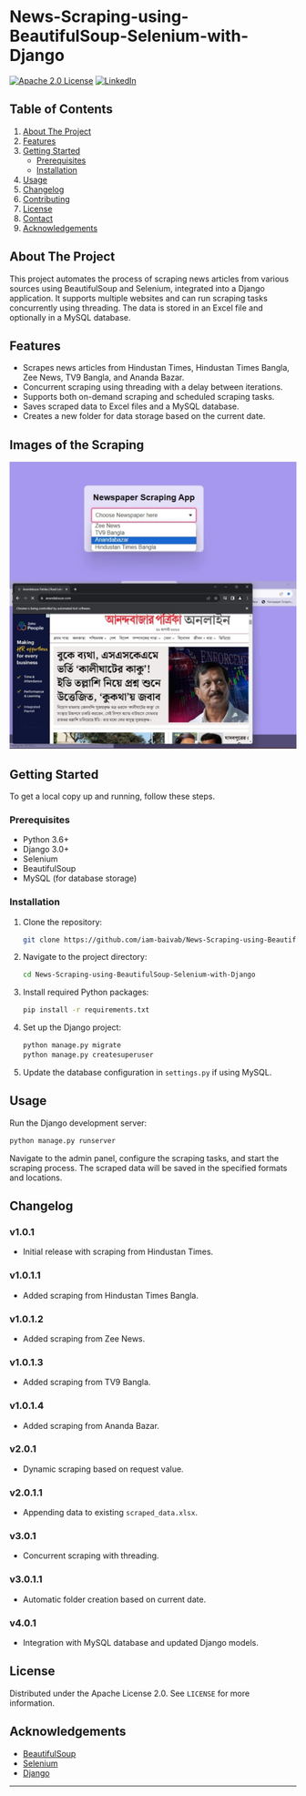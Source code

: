 # News-Scraping-using-BeautifulSoup-Selenium-with-Django

[![Apache 2.0 License][license-shield]][license-url]
[![LinkedIn][linkedin-shield]][linkedin-url]

## Table of Contents
1. [About The Project](#about-the-project)
2. [Features](#features)
3. [Getting Started](#getting-started)
    - [Prerequisites](#prerequisites)
    - [Installation](#installation)
4. [Usage](#usage)
5. [Changelog](#changelog)
6. [Contributing](#contributing)
7. [License](#license)
8. [Contact](#contact)
9. [Acknowledgements](#acknowledgements)

## About The Project

This project automates the process of scraping news articles from various sources using BeautifulSoup and Selenium, integrated into a Django application. It supports multiple websites and can run scraping tasks concurrently using threading. The data is stored in an Excel file and optionally in a MySQL database.

## Features

- Scrapes news articles from Hindustan Times, Hindustan Times Bangla, Zee News, TV9 Bangla, and Ananda Bazar.
- Concurrent scraping using threading with a delay between iterations.
- Supports both on-demand scraping and scheduled scraping tasks.
- Saves scraped data to Excel files and a MySQL database.
- Creates a new folder for data storage based on the current date.

## Images of the Scraping
<img src="image/project.jpg">

## Getting Started

To get a local copy up and running, follow these steps.

### Prerequisites

- Python 3.6+
- Django 3.0+
- Selenium
- BeautifulSoup
- MySQL (for database storage)

### Installation

1. Clone the repository:
    ```sh
    git clone https://github.com/iam-baivab/News-Scraping-using-BeautifulSoup-Selenium-with-Django.git
    ```
2. Navigate to the project directory:
    ```sh
    cd News-Scraping-using-BeautifulSoup-Selenium-with-Django
    ```
3. Install required Python packages:
    ```sh
    pip install -r requirements.txt
    ```
4. Set up the Django project:
    ```sh
    python manage.py migrate
    python manage.py createsuperuser
    ```
5. Update the database configuration in `settings.py` if using MySQL.

## Usage

Run the Django development server:
```sh
python manage.py runserver
```

Navigate to the admin panel, configure the scraping tasks, and start the scraping process. The scraped data will be saved in the specified formats and locations.

## Changelog

### v1.0.1

- Initial release with scraping from Hindustan Times.

### v1.0.1.1

- Added scraping from Hindustan Times Bangla.

### v1.0.1.2

- Added scraping from Zee News.

### v1.0.1.3

- Added scraping from TV9 Bangla.

### v1.0.1.4

- Added scraping from Ananda Bazar.

### v2.0.1

- Dynamic scraping based on request value.

### v2.0.1.1

- Appending data to existing `scraped_data.xlsx`.

### v3.0.1

- Concurrent scraping with threading.

### v3.0.1.1

- Automatic folder creation based on current date.

### v4.0.1

- Integration with MySQL database and updated Django models.

## License

Distributed under the Apache License 2.0. See `LICENSE` for more information.

## Acknowledgements

- [BeautifulSoup](https://www.crummy.com/software/BeautifulSoup/)
- [Selenium](https://www.selenium.dev/)
- [Django](https://www.djangoproject.com/)

[license-shield]: https://img.shields.io/badge/License-Apache%202.0-blue.svg
[license-url]: https://github.com/iam-baivab/News-Scraping-using-BeautyfulSoup-Selenium-with-Django/blob/main/LICENSE
[linkedin-shield]: https://img.shields.io/badge/-LinkedIn-black.svg?style=flat&logo=linkedin&colorB=555
[linkedin-url]: https://www.linkedin.com/in/baivabsarkar/

---

